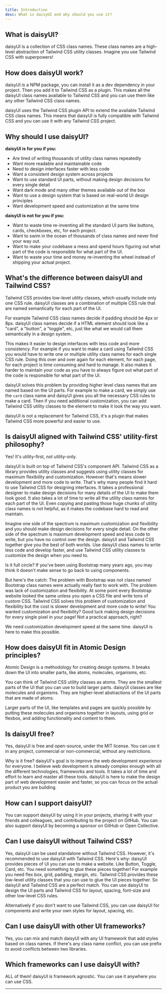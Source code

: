 ```yaml
---
title: Introduction
desc: What is daisyUI and why should you use it?
---
```


<script>
  import Translate from "$components/Translate.svelte"
</script>

## What is daisyUI?

daisyUI is a collection of CSS class names. These class names are a high-level abstraction of Tailwind CSS utility classes.
Imagine you use Tailwind CSS with superpowers!

## How does daisyUI work?

daisyUI is a NPM package, you can install it as a dev dependency in your project.
Then you add it to Tailwind CSS as a plugin. This makes all the daisyUI class names available to Tailwind CSS and you can use them like any other Tailwind CSS class names.

daisyUI uses the Tailwind CSS plugin API to extend the available Tailwind CSS class names. This means that daisyUI is fully compatible with Tailwind CSS and you can use it with any Tailwind CSS project.

## Why should I use daisyUI?

**daisyUI is for you if you:**
- Are tired of writing thousands of utility class names repeatedly
- Want more readable and maintainable code
- Need to design interfaces faster with less code
- Want a consistent design system across projects
- Want to use standard UI parts, without making design decisions for every single detail
- Want dark mode and many other themes available out of the box
- Want to use a design system that is based on real-world UI design principles
- Want development speed and customization at the same time

**daisyUI is not for you if you:**
- Want to waste time re-inventing all the standard UI parts like buttons, cards, checkboxes, etc, for each project.
- Want to swim in the ocean of thousands of class names and never find your way out.
- Want to make your codebase a mess and spend hours figuring out what part of the code is responsible for what part of the UI.
- Want to waste your time and money re-inventing the wheel instead of shipping your actual project.


## What's the difference between daisyUI and Tailwind CSS?

Tailwind CSS provides low-level utility classes, which usually include only one CSS rule.
daisyUI classes are a combination of multiple CSS rule that are named semantically for each part of the UI.

For example Tailwind CSS class names decide if padding should be 4px or 8px. daisyUI class names decide if a HTML element should look like a "card", a "button", a "toggle", etc, just like what we would call them semantically in a design system.

This makes it easier to design interfaces with less code and more consistency. For example if you want to make a card using Tailwind CSS you would have to write one or multiple utility class names for each single CSS rule. Doing this over and over again for each element, for each page, for each project is time consuming and hard to manage. It also makes it harder to maintain your code as you have to always figure out what part of the code is responsible for what part of the UI.

daisyUI solves this problem by providing higher level class names that are named based on the UI parts. For example to make a card, we simply use the `card` class name and daisyUI gives you all the necessary CSS rules to make a card. Then if you need additional customization, you can add Tailwind CSS utility classes to the element to make it look the way you want.

daisyUI is not a replacement for Tailwind CSS, it's a plugin that makes Tailwind CSS more powerful and easier to use.

## Is daisyUI aligned with Tailwind CSS' utility-first philosophy?

Yes! It's utility-first, not utility-only.

daisyUI is built on top of Tailwind CSS's component API. Tailwind CSS as a library provides utility classes and suggests using utility classes for maximum flexibility and customization. However that's means slower development and more code to write.
That's why many people find it hard to use Tailwind CSS for designing interfaces. It takes a professional designer to make design decisions for many details of the UI to make them look good. It also takes a lot of time to write all the utility class names for each part of the UI. Even copying and pasting those huge chunks of utility class names is not helpful, as it makes the codebase hard to read and maintain.

Imagine one side of the spectrum is maximum customization and flexibility and you should make design decisions for every single detail. On the other side of the spectrum is maximum development speed and less code to write, but you have no control over the design. daisyUI and Tailwind CSS together give you the best of both worlds.
Use daisyUI class names to write less code and develop faster, and use Tailwind CSS utility classes to customize the design when you need to.

Is it full circle?
If you've been using Bootstrap many years ago, you may think it doesn't make sense to go back to using components.

But here's the catch: The problem with Bootstrap was not class names! Bootstrap class names were actually really fast to work with. The problem was lack of customization and flexibility. At some point every Bootstrap website looked the same unless you open a CSS file and write tons of custom CSS.
Tailwind CSS solves this problem of customization and flexibility but the cost is slower development and more code to write! You wanted customization and flexibility? Good luck making design decisions for every single pixel in your page! Not a practical approach, right?

We need customization development speed at the same time. daisyUI is here to make this possible.

## How does daisyUI fit in Atomic Design principles?

Atomic Design is a methodology for creating design systems. It breaks down the UI into smaller parts, like atoms, molecules, organisms, etc.

You can think of Tailwind CSS utility classes as atoms. They are the smallest parts of the UI that you can use to build larger parts. daisyUI classes are like molecules and organisms. They are higher-level abstractions of the UI parts that are made of atoms.

Larger parts of the UI, like templates and pages are quickly possible by putting these molecules and organisms together in layouts, using grid or flexbox, and adding functionality and content to them.

## Is daisyUI free?

Yes, daisyUI is free and open-source, under the MIT license. You can use it in any project, commercial or non-commercial, without any restrictions.

Why is it free? daisyUI's goal is to improve the web development experience for everyone. I believe web development is already complex enough with all the different technologies, frameworks and tools. It takes a lot of time and effort to learn and master all these tools. daisyUI is here to make the design part of web development easier and faster, so you can focus on the actual product you are building.

## How can I support daisyUI?

You can support daisyUI by using it in your projects, sharing it with your friends and colleagues, and contributing to the project on GitHub. You can also support daisyUI by becoming a sponsor on GitHub or Open Collective.

## Can I use daisyUI without Tailwind CSS?

Yes, daisyUI can be used standalone without Tailwind CSS. However, it's recommended to use daisyUI with Tailwind CSS. Here's why:
daisyUI provides pieces of UI you can use to make a website. Like Button, Toggle, Card, etc. You need something to glue these pieces together! For example you need flex box, grid, padding, margin, etc. Tailwind CSS provides these low-level utility classes that you can use to glue the UI pieces together. So daisyUI and Tailwind CSS are a perfect match. You can use daisyUI to design the UI parts and Tailwind CSS for layout, spacing, font-size and other low-level CSS rules.

Alternatively if you don't want to use Tailwind CSS, you can use daisyUI for components and write your own styles for layout, spacing, etc.

## Can I use daisyUI with other UI frameworks?

Yes, you can mix and match daisyUI with any UI framework that add styles based on class names. If there's any class name conflict, you can use prefix to avoid conflicts between two libraries.

## Which frameworks can I use daisyUI with?

ALL of them! daisyUI is framework agnostic. You can use it anywhere you can use CSS.


---
